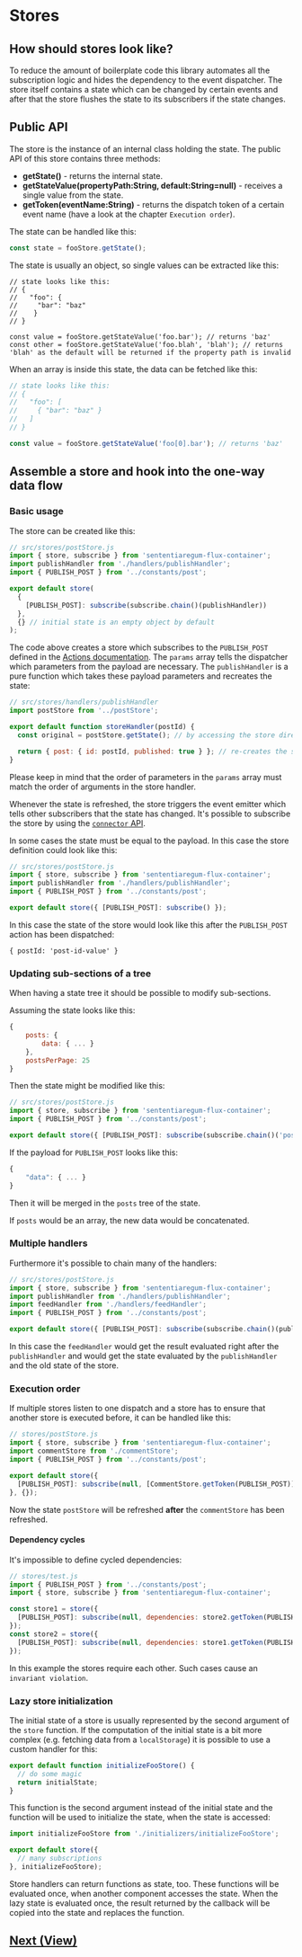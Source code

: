 # Stores

## How should stores look like?

To reduce the amount of boilerplate code this library automates all the subscription logic and hides the dependency
to the event dispatcher. The store itself contains a state which can be changed by certain events
and after that the store flushes the state to its subscribers if the state changes.

## Public API

The store is the instance of an internal class holding the state.
The public API of this store contains three methods:

- __getState()__ - returns the internal state.
- __getStateValue(propertyPath:String, default:String=null)__ - receives a single value from the state.
- __getToken(eventName:String)__ - returns the dispatch token of a certain event name (have a look at the chapter `Execution order`).

The state can be handled like this:

``` javascript
const state = fooStore.getState();
```

The state is usually an object, so single values can be extracted like this:

``` javscript
// state looks like this:
// {
//   "foo": {
//     "bar": "baz"
//    }
// }

const value = fooStore.getStateValue('foo.bar'); // returns 'baz'
const other = fooStore.getStateValue('foo.blah', 'blah'); // returns 'blah' as the default will be returned if the property path is invalid
```

When an array is inside this state, the data can be fetched like this:

``` javascript
// state looks like this:
// {
//   "foo": [
//     { "bar": "baz" }
//   ]
// }

const value = fooStore.getStateValue('foo[0].bar'); // returns 'baz'
```

## Assemble a store and hook into the one-way data flow

### Basic usage

The store can be created like this:

``` javascript
// src/stores/postStore.js
import { store, subscribe } from 'sententiaregum-flux-container';
import publishHandler from './handlers/publishHandler';
import { PUBLISH_POST } from '../constants/post';

export default store(
  {
    [PUBLISH_POST]: subscribe(subscribe.chain()(publishHandler))
  },
  {} // initial state is an empty object by default
);
```

The code above creates a store which subscribes to the `PUBLISH_POST` defined in the [Actions documentation](https://github.com/Sententiaregum/flux-container/blob/master/docs/api/actions.md).
The `params` array tells the dispatcher which parameters from the payload are necessary. The `publishHandler` is a pure function
which takes these payload parameters and recreates the state:

``` javascript
// src/stores/handlers/publishHandler
import postStore from '../postStore';

export default function storeHandler(postId) {
  const original = postStore.getState(); // by accessing the store directly, the current state can be fetched.

  return { post: { id: postId, published: true } }; // re-creates the state from the new payload parameters
}
```

Please keep in mind that the order of parameters in the `params` array must match the order of arguments in the store handler.

Whenever the state is refreshed, the store triggers the event emitter which tells other subscribers that the state has changed.
It's possible to subscribe the store by using the [``connector`` API](https://github.com/Sententiaregum/flux-container/blob/master/docs/api/view.md).

In some cases the state must be equal to the payload. In this case the store definition could look like this:

``` javascript
// src/stores/postStore.js
import { store, subscribe } from 'sententiaregum-flux-container';
import publishHandler from './handlers/publishHandler';
import { PUBLISH_POST } from '../constants/post';

export default store({ [PUBLISH_POST]: subscribe() });
```

In this case the state of the store would look like this after the `PUBLISH_POST` action has been dispatched:

```
{ postId: 'post-id-value' }
```

### Updating sub-sections of a tree

When having a state tree it should be possible to modify sub-sections.

Assuming the state looks like this:

``` javascript
{
    posts: {
        data: { ... }
    },
    postsPerPage: 25
}
```

Then the state might be modified like this:

``` javascript
// src/stores/postStore.js
import { store, subscribe } from 'sententiaregum-flux-container';
import { PUBLISH_POST } from '../constants/post';

export default store({ [PUBLISH_POST]: subscribe(subscribe.chain()('posts'))
```

If the payload for `PUBLISH_POST` looks like this:

``` javascript
{
    "data": { ... }
}
```

Then it will be merged in the `posts` tree of the state.

If `posts` would be an array, the new data would be concatenated.

### Multiple handlers

Furthermore it's possible to chain many of the handlers:

``` javascript
// src/stores/postStore.js
import { store, subscribe } from 'sententiaregum-flux-container';
import publishHandler from './handlers/publishHandler';
import feedHandler from './handlers/feedHandler';
import { PUBLISH_POST } from '../constants/post';

export default store({ [PUBLISH_POST]: subscribe(subscribe.chain()(publishHandler)(feedHandler))
```

In this case the `feedHandler` would get the result evaluated right after the `publishHandler` and would get the state evaluated by the `publishHandler`
and the old state of the store.

### Execution order

If multiple stores listen to one dispatch and a store has to ensure that another store is executed before, it can be handled like this:

``` javascript
// stores/postStore.js
import { store, subscribe } from 'sententiaregum-flux-container';
import commentStore from './commentStore';
import { PUBLISH_POST } from '../constants/post';

export default store({
  [PUBLISH_POST]: subscribe(null, [CommentStore.getToken(PUBLISH_POST)])
}, {});
```

Now the state `postStore` will be refreshed __after__ the `commentStore` has been refreshed.

#### Dependency cycles

It's impossible to define cycled dependencies:

``` javascript
// stores/test.js
import { PUBLISH_POST } from '../constants/post';
import { store, subscribe } from 'sententiaregum-flux-container';

const store1 = store({
  [PUBLISH_POST]: subscribe(null, dependencies: store2.getToken(PUBLISH_POST))
});
const store2 = store({
  [PUBLISH_POST]: subscribe(null, dependencies: store1.getToken(PUBLISH_POST))
});
```

In this example the stores require each other. Such cases cause an `invariant violation`.

### Lazy store initialization

The initial state of a store is usually represented by the second argument of the ``store`` function.
If the computation of the initial state is a bit more complex (e.g. fetching data from a ``localStorage``) it is possible
to use a custom handler for this:

``` javascript
export default function initializeFooStore() {
  // do some magic
  return initialState;
}
```

This function is the second argument instead of the initial state and the function will be used
to initialize the state, when the state is accessed:

``` javascript
import initializeFooStore from './initializers/initializeFooStore';

export default store({
  // many subscriptions
}, initializeFooStore);
```

Store handlers can return functions as state, too. These functions will be evaluated once, when another component
accesses the state. When the lazy state is evaluated once, the result returned by the callback will be copied into the state and replaces the function.

## [Next (View)](https://github.com/Sententiaregum/flux-container/blob/master/docs/api/view.md)
